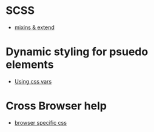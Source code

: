 # SCSS

- [mixins & extend](https://stackoverflow.com/questions/30744625/sass-and-bootstrap-mixins-vs-extend/30744854#30744854)

# Dynamic styling for psuedo elements

- [Using css vars](https://stackoverflow.com/a/55475104/8359363)

# Cross Browser help

- [browser specific css](https://browserstrangeness.bitbucket.io/css_hacks.html)
